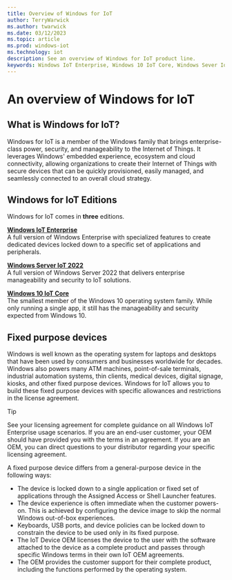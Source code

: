 ```yaml
---
title: Overview of Windows for IoT
author: TerryWarwick
ms.author: twarwick
ms.date: 03/12/2023
ms.topic: article
ms.prod: windows-iot
ms.technology: iot
description: See an overview of Windows for IoT product line.
keywords: Windows IoT Enterprise, Windows 10 IoT Core, Windows Sever IoT 2022
---
```


# An overview of Windows for IoT

## What is Windows for IoT?

Windows for IoT is a member of the Windows family that brings enterprise-class power, security, and manageability to the Internet of Things. It leverages Windows' embedded experience, ecosystem and cloud connectivity, allowing organizations to create their Internet of Things with secure devices that can be quickly provisioned, easily managed, and seamlessly connected to an overall cloud strategy.  

## Windows for IoT Editions

Windows for IoT comes in **three** editions.

[**Windows IoT Enterprise**](../iot-enterprise/Getting_Started.md) </br> A full version of Windows Enterprise with specialized features to create dedicated devices locked down to a specific set of applications and peripherals.

[**Windows Server IoT 2022**](../server/windows-server.md) </br> A full version of Windows Server 2022 that delivers enterprise manageability and security to IoT solutions.  

[**Windows 10 IoT Core**](/windows/iot-core/windows-iot-core) </br> The smallest member of the Windows 10 operating system family. While only running a single app, it still has the manageability and security expected from Windows 10.  

## Fixed purpose devices

Windows is well known as the operating system for laptops and desktops that have been used by consumers and businesses worldwide for decades. Windows also powers many ATM machines, point-of-sale terminals, industrial automation systems, thin clients, medical devices, digital signage, kiosks, and other fixed purpose devices. Windows for IoT allows you to build these fixed purpose devices with specific allowances and restrictions in the license agreement.

>[!TIP]
>
> See your licensing agreement for complete guidance on all Windows IoT Enterprise usage scenarios. If you are an end-user customer, your OEM should have provided you with the terms in an agreement. If you are an OEM, you can direct questions to your distributor regarding your specific licensing agreement.

A fixed purpose device differs from a general-purpose device in the following ways:
* The device is locked down to a single application or fixed set of applications through the Assigned Access or Shell Launcher features.
* The device experience is often immediate when the customer powers-on. This is achieved by configuring the device image to skip the normal Windows out-of-box experiences.
* Keyboards, USB ports, and device policies can be locked down to constrain the device to be used only in its fixed purpose.
* The IoT Device OEM licenses the device to the user with the software attached to the device as a complete product and passes through specific Windows terms in their own IoT OEM agreements.
* The OEM provides the customer support for their complete product, including the functions performed by the operating system.
